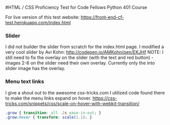 #HTML / CSS Proficiency Test for Code Fellows Python 401 Course

For live version of this test website: https://front-end-cf-test.herokuapp.com/index.html

### Slider

I did not builder the slider from scratch for the index.html page. I modified a very cool slider by Avi Kohn: http://codepen.io/AMKohn/pen/EKJHf
NOTE: I still need to fix the overlay on the slider (with the text and red button) - images 2-6 on the slider need their own overlay. Currently only the into slider image has the overlay.

### Menu text links
I give a shout out to the awesome css-tricks.com
I utilized code found there to make the menu links expand on hover.
https://css-tricks.com/snippets/css/scale-on-hover-with-webkit-transition/

```css
.grow { transition: all .2s ease-in-out; }
.grow:hover { transform: scale(1.1); }
```


